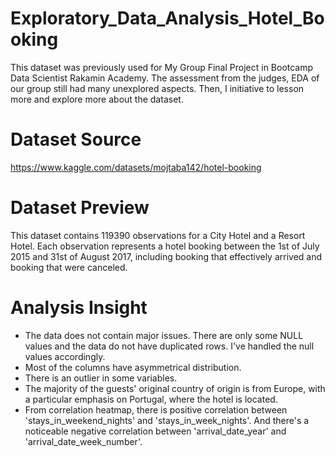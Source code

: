 # Exploratory_Data_Analysis_Hotel_Booking
This dataset was previously used for My Group Final Project in Bootcamp Data Scientist Rakamin Academy. The assessment from the judges, EDA of our group still had many unexplored aspects. Then, I initiative to lesson more and explore more about the dataset.

# Dataset Source
https://www.kaggle.com/datasets/mojtaba142/hotel-booking

# Dataset Preview
This dataset contains 119390 observations for a City Hotel and a Resort Hotel. Each observation represents a hotel booking between the 1st of July 2015 and 31st of August 2017, including booking that effectively arrived and booking that were canceled.

# Analysis Insight
* The data does not contain major issues. There are only some NULL values and the data do not have duplicated rows. I've handled the null values accordingly.
* Most of the columns have asymmetrical distribution.
* There is an outlier in some variables.
* The majority of the guests' original country of origin is from Europe, with a particular emphasis on Portugal, where the hotel is located.
* From correlation heatmap, there is positive correlation between 'stays_in_weekend_nights' and 'stays_in_week_nights'. And there's a noticeable negative correlation between 'arrival_date_year' and 'arrival_date_week_number'.
